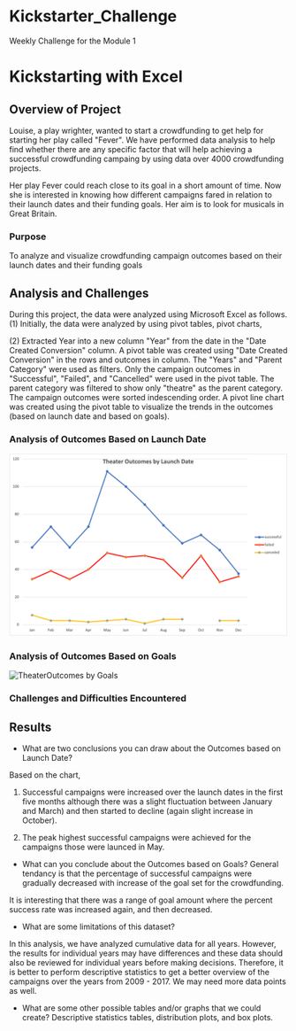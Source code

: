 # Kickstarter_Challenge
Weekly Challenge for the Module 1

# Kickstarting with Excel

## Overview of Project

Louise, a play wrighter, wanted to start a crowdfunding to get help for starting her play called "Fever". We have performed data analysis to help find whether there are any specific factor that will help achieving a successful crowdfunding campaing by using data over 4000 crowdfunding projects. 

Her play Fever could reach close to its goal in a short amount of time. Now she is interested in knowing how different campaigns fared in relation to their launch dates and their funding goals. Her aim is to look for musicals in Great Britain.

### Purpose
To analyze and visualize crowdfunding campaign outcomes based on their launch dates and their funding goals

## Analysis and Challenges
During this project, the data were analyzed using Microsoft Excel as follows.
(1) Initially, the data were analyzed by using pivot tables, pivot charts, 

(2) Extracted Year into a new column "Year" from the date in the "Date Created Conversion" column.
A pivot table was created using "Date Created Conversion" in the rows and outcomes in column. The "Years" and "Parent Category" were used as filters. 
Only the campaign outcomes in "Successful", "Failed", and "Cancelled" were used in the pivot table. The parent category was filtered to show only "theatre" as the parent category. The campaign outcomes were sorted indescending order. A pivot line chart was created using the pivot table to visualize the trends in the outcomes (based on launch date and based on goals).

### Analysis of Outcomes Based on Launch Date

![Theater Outcomes by Launch Date](Theater_Outcomes_vs_Launch.png)

### Analysis of Outcomes Based on Goals

![TheaterOutcomes by Goals](TOutcomes_vs_Goals.png)

### Challenges and Difficulties Encountered

## Results

- What are two conclusions you can draw about the Outcomes based on Launch Date?

Based on the chart, 

1) Successful campaigns were increased over the launch dates in the first five months although there was a slight fluctuation between January and March) and then started to decline (again slight increase in October).

2) The peak highest successful campaigns were achieved for the campaigns those were launced in May.

- What can you conclude about the Outcomes based on Goals?
General tendancy is that the percentage of successful campaigns were gradually decreased with increase of the goal set for the crowdfunding. 

It is interesting that there was a range of goal amount where the percent success rate was increased again, and then decreased.  


- What are some limitations of this dataset?

In this analysis, we have analyzed cumulative data for all years. However, the results for individual years may have differences and these data should also be reviewed for individual years before making decisions. Therefore, it is better to perform descriptive statistics to get a better overview of the campaigns over the years from 2009 - 2017. We may need more data points as well.  

- What are some other possible tables and/or graphs that we could create?
Descriptive statistics tables, distribution plots, and box plots. 
